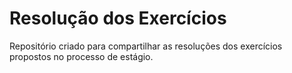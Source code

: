 # Resolução dos Exercícios
Repositório criado para compartilhar as resoluções dos exercícios propostos no processo de estágio.
